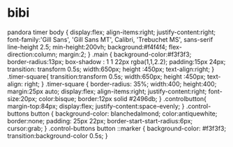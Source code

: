 # bibi
pandora timer
body {
    display:flex;
    align-items:right;
    justify-content:right;
    font-family:'Gill Sans', 'Gill Sans MT', Calibri, 'Trebuchet MS', sans-serif
    line-height 2.5;
    min-height:200vh;
    background:#f4f4f4;
    flex-direction:column;
    margin:2;
}
.main {
    background-color:#f3f3f3;  
    border-radius:13px;
    box-shadow : 1 1 22px rgba(1,1,2.2);
    padding:15px 24px;
    transition: transform 0.5s;
    width:650px;
    height :450px;
    text-align:right;
}
.timer-square{
    transition:transform 0.5s;
    width:650px;
    height :450px;
    text-align: right;
    }
.timer-square {
    border-radius: 35%;
    width:400;
    height:400;
    margin:25px auto;
    display:flex;
    align-items:right;
    justify-content:right;
    font-size:20px;
    color:bisque;
    border:12px solid #2496db;
    }
.controlbutton{
    margin-top:84px;
    display:flex;
     justify-content:space-evenly;
     }
     .control-buttons button {
        background-color: blanchedalmond;
        color:antiquewhite;
        border:none;
        padding: 25px 22px;
        border-start-start-radius:6px;
        cursor:grab;
    }
    .control-buttons button ::marker {
        background-color: #f3f3f3;
    transition:background-color 0.5s;
    }


